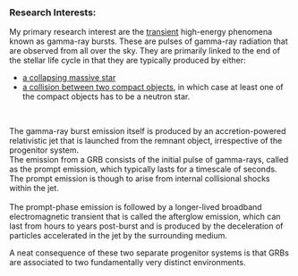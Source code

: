 ### Research Interests:

My primary research interest are the [transient](https://astrobites.org/2022/10/30/guide-to-transient-astronomy/) high-energy phenomena known as gamma-ray bursts. These are pulses of gamma-ray radiation that are observed from all over the sky.
They are primarily linked to the end of the stellar life cycle in that they are typically produced by either:
- [a collapsing massive star](https://en.wikipedia.org/wiki/Collapsar)
- [a collision between two compact objects](https://en.wikipedia.org/wiki/GW170817), in which case at least one of the compact objects has to be a neutron star. 
<br>

The gamma-ray burst emission itself is produced by an accretion-powered relativistic jet that is launched from the remnant object, irrespective of the progenitor system. 
<br>
The emission from a GRB consists of the initial pulse of gamma-rays, called as the prompt emission, which typically lasts for a timescale of seconds. The prompt emission is though to arise from internal collisional shocks within the jet. <br>
<br>
The prompt-phase emission is followed by a longer-lived broadband electromagnetic transient that is called the afterglow emission, which can last from hours to years post-burst and is produced by the deceleration of particles accelerated in the jet by the surrounding medium.
<br>

A neat consequence of these two separate progenitor systems is that GRBs are associated to two fundamentally very distinct environments.
